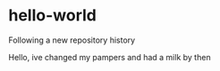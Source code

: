 # hello-world
Following a new repository history

Hello, ive changed my pampers and had a milk by then 
